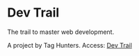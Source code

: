 # Dev Trail
 The trail to master web development.
 
 A project by Tag Hunters.
 Access: <a href="https://udanielnogueira.github.io/devtrail/">Dev Trail</a>
